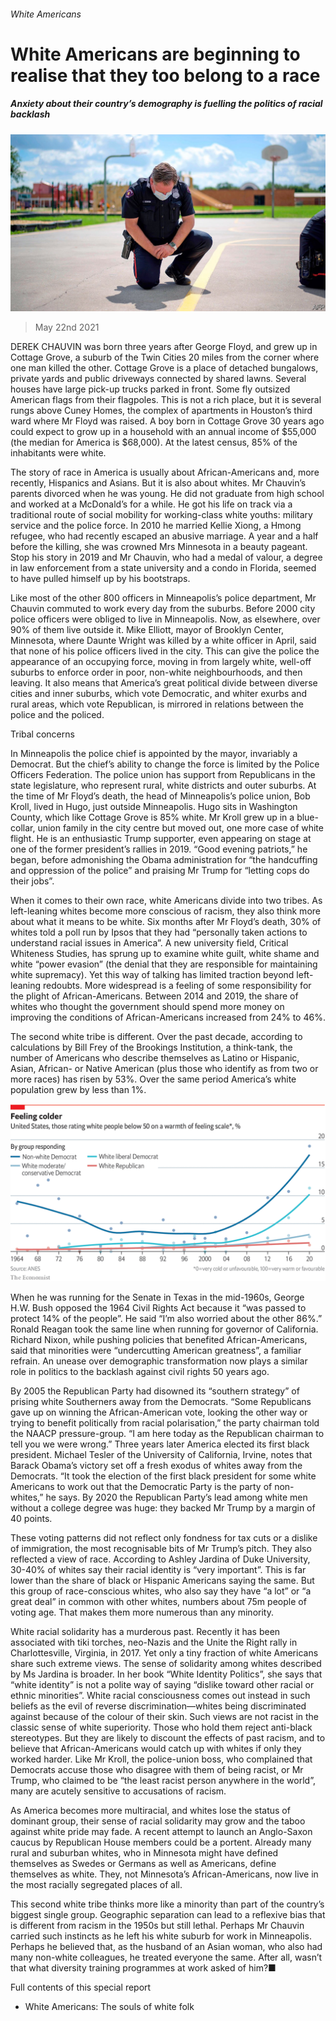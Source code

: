 ###### White Americans

# White Americans are beginning to realise that they too belong to a race 

##### Anxiety about their country’s demography is fuelling the politics of racial backlash 

![image](images/20210522_SRP070_0.jpg) 

> May 22nd 2021 

DEREK CHAUVIN was born three years after George Floyd, and grew up in Cottage Grove, a suburb of the Twin Cities 20 miles from the corner where one man killed the other. Cottage Grove is a place of detached bungalows, private yards and public driveways connected by shared lawns. Several houses have large pick-up trucks parked in front. Some fly outsized American flags from their flagpoles. This is not a rich place, but it is several rungs above Cuney Homes, the complex of apartments in Houston’s third ward where Mr Floyd was raised. A boy born in Cottage Grove 30 years ago could expect to grow up in a household with an annual income of $55,000 (the median for America is $68,000). At the latest census, 85% of the inhabitants were white.

The story of race in America is usually about African-Americans and, more recently, Hispanics and Asians. But it is also about whites. Mr Chauvin’s parents divorced when he was young. He did not graduate from high school and worked at a McDonald’s for a while. He got his life on track via a traditional route of social mobility for working-class white youths: military service and the police force. In 2010 he married Kellie Xiong, a Hmong refugee, who had recently escaped an abusive marriage. A year and a half before the killing, she was crowned Mrs Minnesota in a beauty pageant. Stop his story in 2019 and Mr Chauvin, who had a medal of valour, a degree in law enforcement from a state university and a condo in Florida, seemed to have pulled himself up by his bootstraps.


Like most of the other 800 officers in Minneapolis’s police department, Mr Chauvin commuted to work every day from the suburbs. Before 2000 city police officers were obliged to live in Minneapolis. Now, as elsewhere, over 90% of them live outside it. Mike Elliott, mayor of Brooklyn Center, Minnesota, where Daunte Wright was killed by a white officer in April, said that none of his police officers lived in the city. This can give the police the appearance of an occupying force, moving in from largely white, well-off suburbs to enforce order in poor, non-white neighbourhoods, and then leaving. It also means that America’s great political divide between diverse cities and inner suburbs, which vote Democratic, and whiter exurbs and rural areas, which vote Republican, is mirrored in relations between the police and the policed.

Tribal concerns

In Minneapolis the police chief is appointed by the mayor, invariably a Democrat. But the chief’s ability to change the force is limited by the Police Officers Federation. The police union has support from Republicans in the state legislature, who represent rural, white districts and outer suburbs. At the time of Mr Floyd’s death, the head of Minneapolis’s police union, Bob Kroll, lived in Hugo, just outside Minneapolis. Hugo sits in Washington County, which like Cottage Grove is 85% white. Mr Kroll grew up in a blue-collar, union family in the city centre but moved out, one more case of white flight. He is an enthusiastic Trump supporter, even appearing on stage at one of the former president’s rallies in 2019. “Good evening patriots,” he began, before admonishing the Obama administration for “the handcuffing and oppression of the police” and praising Mr Trump for “letting cops do their jobs”.

When it comes to their own race, white Americans divide into two tribes. As left-leaning whites become more conscious of racism, they also think more about what it means to be white. Six months after Mr Floyd’s death, 30% of whites told a poll run by Ipsos that they had “personally taken actions to understand racial issues in America”. A new university field, Critical Whiteness Studies, has sprung up to examine white guilt, white shame and white “power evasion” (the denial that they are responsible for maintaining white supremacy). Yet this way of talking has limited traction beyond left-leaning redoubts. More widespread is a feeling of some responsibility for the plight of African-Americans. Between 2014 and 2019, the share of whites who thought the government should spend more money on improving the conditions of African-Americans increased from 24% to 46%.

The second white tribe is different. Over the past decade, according to calculations by Bill Frey of the Brookings Institution, a think-tank, the number of Americans who describe themselves as Latino or Hispanic, Asian, African- or Native American (plus those who identify as from two or more races) has risen by 53%. Over the same period America’s white population grew by less than 1%.

![image](images/20210522_src144.png) 


When he was running for the Senate in Texas in the mid-1960s, George H.W. Bush opposed the 1964 Civil Rights Act because it “was passed to protect 14% of the people”. He said “I’m also worried about the other 86%.” Ronald Reagan took the same line when running for governor of California. Richard Nixon, while pushing policies that benefited African-Americans, said that minorities were “undercutting American greatness”, a familiar refrain. An unease over demographic transformation now plays a similar role in politics to the backlash against civil rights 50 years ago.

By 2005 the Republican Party had disowned its “southern strategy” of prising white Southerners away from the Democrats. “Some Republicans gave up on winning the African-American vote, looking the other way or trying to benefit politically from racial polarisation,” the party chairman told the NAACP pressure-group. “I am here today as the Republican chairman to tell you we were wrong.” Three years later America elected its first black president. Michael Tesler of the University of California, Irvine, notes that Barack Obama’s victory set off a fresh exodus of whites away from the Democrats. “It took the election of the first black president for some white Americans to work out that the Democratic Party is the party of non-whites,” he says. By 2020 the Republican Party’s lead among white men without a college degree was huge: they backed Mr Trump by a margin of 40 points.

These voting patterns did not reflect only fondness for tax cuts or a dislike of immigration, the most recognisable bits of Mr Trump’s pitch. They also reflected a view of race. According to Ashley Jardina of Duke University, 30-40% of whites say their racial identity is “very important”. This is far lower than the share of black or Hispanic Americans saying the same. But this group of race-conscious whites, who also say they have “a lot” or “a great deal” in common with other whites, numbers about 75m people of voting age. That makes them more numerous than any minority.

White racial solidarity has a murderous past. Recently it has been associated with tiki torches, neo-Nazis and the Unite the Right rally in Charlottesville, Virginia, in 2017. Yet only a tiny fraction of white Americans share such extreme views. The sense of solidarity among whites described by Ms Jardina is broader. In her book “White Identity Politics”, she says that “white identity” is not a polite way of saying “dislike toward other racial or ethnic minorities”. White racial consciousness comes out instead in such beliefs as the evil of reverse discrimination—whites being discriminated against because of the colour of their skin. Such views are not racist in the classic sense of white superiority. Those who hold them reject anti-black stereotypes. But they are likely to discount the effects of past racism, and to believe that African-Americans would catch up with whites if only they worked harder. Like Mr Kroll, the police-union boss, who complained that Democrats accuse those who disagree with them of being racist, or Mr Trump, who claimed to be “the least racist person anywhere in the world”, many are acutely sensitive to accusations of racism.

As America becomes more multiracial, and whites lose the status of dominant group, their sense of racial solidarity may grow and the taboo against white pride may fade. A recent attempt to launch an Anglo-Saxon caucus by Republican House members could be a portent. Already many rural and suburban whites, who in Minnesota might have defined themselves as Swedes or Germans as well as Americans, define themselves as white. They, not Minnesota’s African-Americans, now live in the most racially segregated places of all.

This second white tribe thinks more like a minority than part of the country’s biggest single group. Geographic separation can lead to a reflexive bias that is different from racism in the 1950s but still lethal. Perhaps Mr Chauvin carried such instincts as he left his white suburb for work in Minneapolis. Perhaps he believed that, as the husband of an Asian woman, who also had many non-white colleagues, he treated everyone the same. After all, wasn’t that what diversity training programmes at work asked of him?■

Full contents of this special report



* White Americans: The souls of white folk





